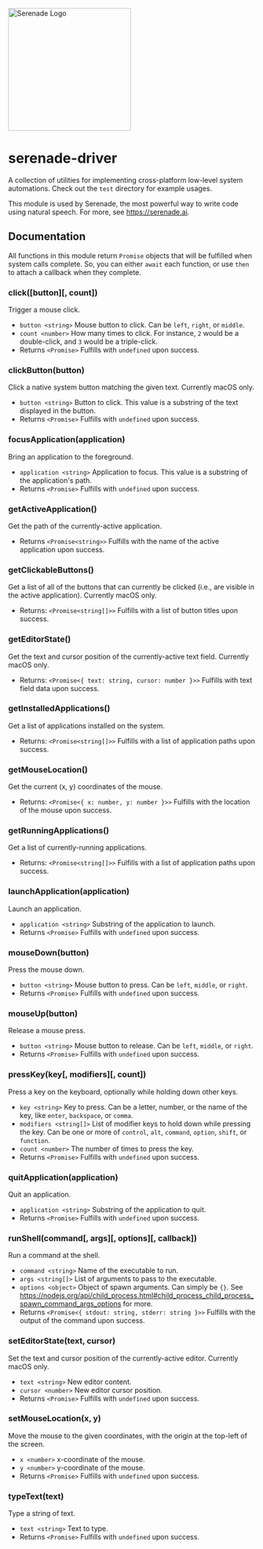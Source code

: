 <img src="https://cdn.serenade.ai/img/logo-github.png" width="250px" alt="Serenade Logo" />

# serenade-driver

A collection of utilities for implementing cross-platform low-level system automations. Check out the `test` directory for example usages.

This module is used by Serenade, the most powerful way to write code using natural speech. For more, see https://serenade.ai.

## Documentation

All functions in this module return `Promise` objects that will be fulfilled when system calls complete. So, you can either `await` each function, or use `then` to attach a callback when they complete.

### click([button][, count])

Trigger a mouse click.

* `button <string>` Mouse button to click. Can be `left`, `right`, or `middle`.
* `count <number>` How many times to click. For instance, `2` would be a double-click, and `3` would be a triple-click.
* Returns `<Promise>` Fulfills with `undefined` upon success.

### clickButton(button)

Click a native system button matching the given text. Currently macOS only.

* `button <string>` Button to click. This value is a substring of the text displayed in the button.
* Returns `<Promise>` Fulfills with `undefined` upon success.

### focusApplication(application)

Bring an application to the foreground.

* `application <string>` Application to focus. This value is a substring of the application's path.
* Returns `<Promise>` Fulfills with `undefined` upon success.

### getActiveApplication()

Get the path of the currently-active application.

* Returns `<Promise<string>>` Fulfills with the name of the active application upon success.

### getClickableButtons()

Get a list of all of the buttons that can currently be clicked (i.e., are visible in the active application). Currently macOS only.

* Returns: `<Promise<string[]>>` Fulfills with a list of button titles upon success.

### getEditorState()

Get the text and cursor position of the currently-active text field. Currently macOS only.

* Returns: `<Promise<{ text: string, cursor: number }>>` Fulfills with text field data upon success.

### getInstalledApplications()

Get a list of applications installed on the system.

* Returns: `<Promise<string[]>>` Fulfills with a list of application paths upon success.

### getMouseLocation()

Get the current (x, y) coordinates of the mouse.

* Returns: `<Promise<{ x: number, y: number }>>` Fulfills with the location of the mouse upon success.

### getRunningApplications()

Get a list of currently-running applications.

* Returns: `<Promise<string[]>>` Fulfills with a list of application paths upon success.

### launchApplication(application)

Launch an application.

* `application <string>` Substring of the application to launch.
* Returns `<Promise>` Fulfills with `undefined` upon success.

### mouseDown(button)

Press the mouse down.

* `button <string>` Mouse button to press. Can be `left`, `middle`, or `right`.
* Returns `<Promise>` Fulfills with `undefined` upon success.

### mouseUp(button)

Release a mouse press.

* `button <string>` Mouse button to release. Can be `left`, `middle`, or `right`.
* Returns `<Promise>` Fulfills with `undefined` upon success.

### pressKey(key[, modifiers][, count])

Press a key on the keyboard, optionally while holding down other keys.

* `key <string>` Key to press. Can be a letter, number, or the name of the key, like `enter`, `backspace`, or `comma`.
* `modifiers <string[]>` List of modifier keys to hold down while pressing the key. Can be one or more of `control`, `alt`, `command`, `option`, `shift`, or `function`.
* `count <number>` The number of times to press the key.
* Returns `<Promise>` Fulfills with `undefined` upon success.

### quitApplication(application)

Quit an application.

* `application <string>` Substring of the application to quit.
* Returns `<Promise>` Fulfills with `undefined` upon success.

### runShell(command[, args][, options][, callback])

Run a command at the shell.

* `command <string>` Name of the executable to run.
* `args <string[]>` List of arguments to pass to the executable.
* `options <object>` Object of spawn arguments. Can simply be `{}`. See https://nodejs.org/api/child_process.html#child_process_child_process_spawn_command_args_options for more.
* Returns `<Promise<{ stdout: string, stderr: string }>>` Fulfills with the output of the command upon success.

### setEditorState(text, cursor)

Set the text and cursor position of the currently-active editor. Currently macOS only.

* `text <string>` New editor content.
* `cursor <number>` New editor cursor position.
* Returns `<Promise>` Fulfills with `undefined` upon success.

### setMouseLocation(x, y)

Move the mouse to the given coordinates, with the origin at the top-left of the screen.

* `x <number>` x-coordinate of the mouse.
* `y <number>` y-coordinate of the mouse.
* Returns `<Promise>` Fulfills with `undefined` upon success.

### typeText(text)

Type a string of text.

* `text <string>` Text to type.
* Returns `<Promise>` Fulfills with `undefined` upon success.
